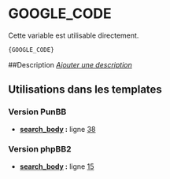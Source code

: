 # GOOGLE_CODE


Cette variable est utilisable directement.

```html
{GOOGLE_CODE}
```

##Description
[*Ajouter une description*](https://fa-tvars.appspot.com/var/GOOGLE_CODE)

## Utilisations dans les templates

### Version PunBB
* __[search_body](../tpl/var/punbb/search_body.md#readme) :__ ligne [38](../tpl/src/punbb/search_body.tpl#L38)

### Version phpBB2
* __[search_body](../tpl/var/subsilver/search_body.md#readme) :__ ligne [15](../tpl/src/subsilver/search_body.tpl#L15)